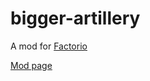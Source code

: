 # bigger-artillery
 A mod for [Factorio](https://factorio.com)
 
 [Mod page](https://mods.factorio.com/mod/bigger-artillery)
